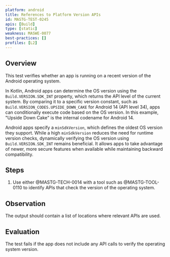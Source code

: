 ```yaml
---
platform: android
title: References to Platform Version APIs
id: MASTG-TEST-0245
apis: [Build]
type: [static]
weakness: MASWE-0077
best-practices: []
profiles: [L2]
---
```

## Overview

This test verifies whether an app is running on a recent version of the Android operating system.

In Kotlin, Android apps can determine the OS version using the `Build.VERSION.SDK_INT` property, which returns the API level of the current system. By comparing it to a specific version constant, such as `Build.VERSION_CODES.UPSIDE_DOWN_CAKE` for Android 14 (API level 34), apps can conditionally execute code based on the OS version. In this example, "Upside Down Cake" is the internal codename for Android 14.

Android apps specify a `minSdkVersion`, which defines the oldest OS version they support. While a high `minSdkVersion` reduces the need for runtime version checks, dynamically verifying the OS version using `Build.VERSION.SDK_INT` remains beneficial. It allows apps to take advantage of newer, more secure features when available while maintaining backward compatibility.

## Steps

1. Use either @MASTG-TECH-0014 with a tool such as @MASTG-TOOL-0110 to identify APIs that check the version of the operating system.

## Observation

The output should contain a list of locations where relevant APIs are used.

## Evaluation

The test fails if the app does not include any API calls to verify the operating system version.
